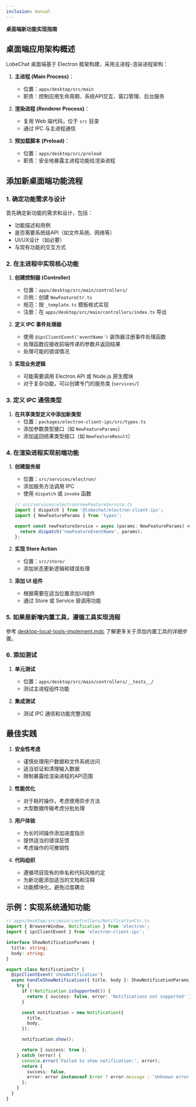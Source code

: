 ```yaml
---
inclusion: manual
---
```

**桌面端新功能实现指南**

## 桌面端应用架构概述

LobeChat 桌面端基于 Electron 框架构建，采用主进程-渲染进程架构：

1. **主进程 (Main Process)**：
   - 位置：`apps/desktop/src/main`
   - 职责：控制应用生命周期、系统API交互、窗口管理、后台服务

2. **渲染进程 (Renderer Process)**：
   - 复用 Web 端代码，位于 `src` 目录
   - 通过 IPC 与主进程通信

3. **预加载脚本 (Preload)**：
   - 位置：`apps/desktop/src/preload`
   - 职责：安全地暴露主进程功能给渲染进程

## 添加新桌面端功能流程

### 1. 确定功能需求与设计

首先确定新功能的需求和设计，包括：
- 功能描述和用例
- 是否需要系统级API（如文件系统、网络等）
- UI/UX设计（如必要）
- 与现有功能的交互方式

### 2. 在主进程中实现核心功能

1. **创建控制器 (Controller)**
   - 位置：`apps/desktop/src/main/controllers/`
   - 示例：创建 `NewFeatureCtr.ts`
   - 规范：按 `_template.ts` 模板格式实现
   - 注册：在 `apps/desktop/src/main/controllers/index.ts` 导出

2. **定义 IPC 事件处理器**
   - 使用 `@ipcClientEvent('eventName')` 装饰器注册事件处理函数
   - 处理函数应接收前端传递的参数并返回结果
   - 处理可能的错误情况

3. **实现业务逻辑**
   - 可能需要调用 Electron API 或 Node.js 原生模块
   - 对于复杂功能，可以创建专门的服务类 (`services/`)

### 3. 定义 IPC 通信类型

1. **在共享类型定义中添加新类型**
   - 位置：`packages/electron-client-ipc/src/types.ts`
   - 添加参数类型接口（如 `NewFeatureParams`）
   - 添加返回结果类型接口（如 `NewFeatureResult`）

### 4. 在渲染进程实现前端功能

1. **创建服务层**
   - 位置：`src/services/electron/`
   - 添加服务方法调用 IPC
   - 使用 `dispatch` 或 `invoke` 函数

   ```typescript
   // src/services/electron/newFeatureService.ts
   import { dispatch } from '@lobechat/electron-client-ipc';
   import { NewFeatureParams } from 'types';

   export const newFeatureService = async (params: NewFeatureParams) => {
     return dispatch('newFeatureEventName', params);
   };
   ```

2. **实现 Store Action**
   - 位置：`src/store/`
   - 添加状态更新逻辑和错误处理

3. **添加 UI 组件**
   - 根据需要在适当位置添加UI组件
   - 通过 Store 或 Service 层调用功能

### 5. 如果是新增内置工具，遵循工具实现流程

参考 [desktop-local-tools-implement.mdc](mdc:desktop-local-tools-implement.mdc) 了解更多关于添加内置工具的详细步骤。

### 6. 添加测试

1. **单元测试**
   - 位置：`apps/desktop/src/main/controllers/__tests__/`
   - 测试主进程组件功能

2. **集成测试**
   - 测试 IPC 通信和功能完整流程

## 最佳实践

1. **安全性考虑**
   - 谨慎处理用户数据和文件系统访问
   - 适当验证和清理输入数据
   - 限制暴露给渲染进程的API范围

2. **性能优化**
   - 对于耗时操作，考虑使用异步方法
   - 大型数据传输考虑分批处理

3. **用户体验**
   - 为长时间操作添加进度指示
   - 提供适当的错误反馈
   - 考虑操作的可撤销性

4. **代码组织**
   - 遵循项目现有的命名和代码风格约定
   - 为新功能添加适当的文档和注释
   - 功能模块化，避免过度耦合

## 示例：实现系统通知功能

```typescript
// apps/desktop/src/main/controllers/NotificationCtr.ts
import { BrowserWindow, Notification } from 'electron';
import { ipcClientEvent } from 'electron-client-ipc';

interface ShowNotificationParams {
  title: string;
  body: string;
}

export class NotificationCtr {
  @ipcClientEvent('showNotification')
  async handleShowNotification({ title, body }: ShowNotificationParams) {
    try {
      if (!Notification.isSupported()) {
        return { success: false, error: 'Notifications not supported' };
      }

      const notification = new Notification({
        title,
        body,
      });

      notification.show();

      return { success: true };
    } catch (error) {
      console.error('Failed to show notification:', error);
      return {
        success: false,
        error: error instanceof Error ? error.message : 'Unknown error'
      };
    }
  }
}
```
